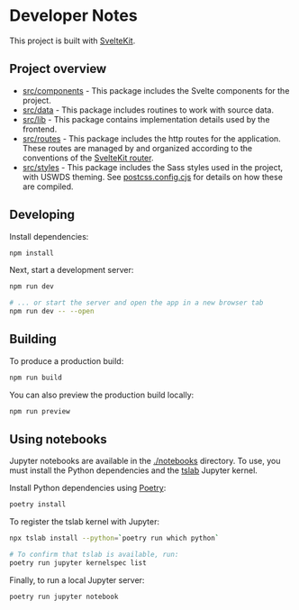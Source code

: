 # Developer Notes

This project is built with [SvelteKit](https://kit.svelte.dev/).

## Project overview

- [src/components](./src/components) - This package includes the Svelte components for the project.
- [src/data](./src/data) - This package includes routines to work with source data.
- [src/lib](./src/lib) - This package contains implementation details used by the frontend.
- [src/routes](./src/routes) - This package includes the http routes for the application. These routes are managed by and organized according to the conventions of the [SvelteKit router](https://kit.svelte.dev/docs#routing).
- [src/styles](./src/styles) - This package includes the Sass styles used in the project, with USWDS theming. See [postcss.config.cjs](./postcss.config.cjs) for details on how these are compiled.

## Developing

Install dependencies:

```bash
npm install
```

Next, start a development server:

```bash
npm run dev

# ... or start the server and open the app in a new browser tab
npm run dev -- --open
```

## Building

To produce a production build:

```bash
npm run build
```

You can also preview the production build locally:

```bash
npm run preview
```

## Using notebooks

Jupyter notebooks are available in the [./notebooks](./notebooks) directory. To use, you must install the Python dependencies and the [tslab](https://github.com/yunabe/tslab) Jupyter kernel.

Install Python dependencies using [Poetry](https://python-poetry.org/):

```bash
poetry install
```

To register the tslab kernel with Jupyter:

```bash
npx tslab install --python=`poetry run which python`

# To confirm that tslab is available, run:
poetry run jupyter kernelspec list
```

Finally, to run a local Jupyter server:

```bash
poetry run jupyter notebook
```
